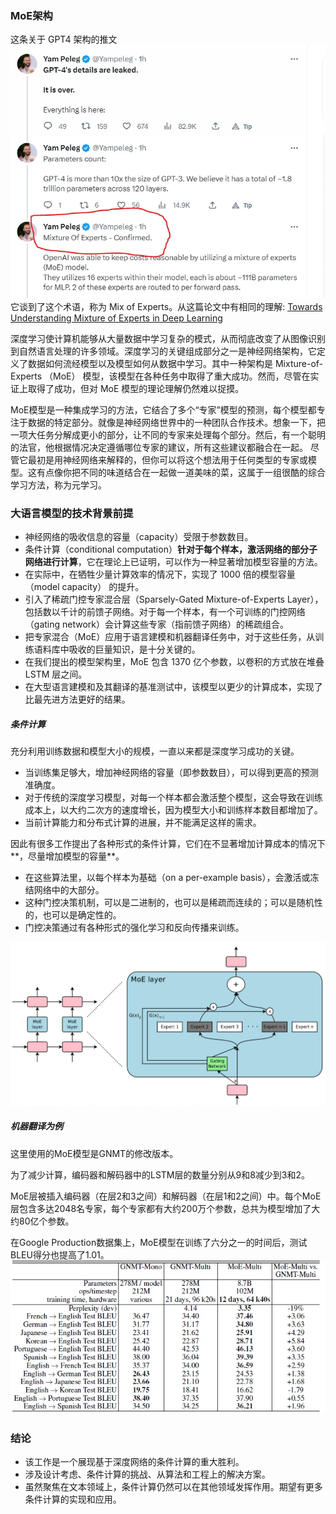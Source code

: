 ### MoE架构

这条关于 GPT4 架构的推文
![](./MoE_模型的出现/MoE_twitter_post.webp)
它谈到了这个术语，称为 Mix of Experts。从这篇论文中有相同的理解:
[Towards Understanding Mixture of Experts in Deep Learning](https://arxiv.org/pdf/2208.02813.pdf)

深度学习使计算机能够从大量数据中学习复杂的模式，从而彻底改变了从图像识别到自然语言处理的许多领域。深度学习的关键组成部分之一是神经网络架构，它定义了数据如何流经模型以及模型如何从数据中学习。其中一种架构是 Mixture-of-Experts （MoE） 模型，该模型在各种任务中取得了重大成功。然而，尽管在实证上取得了成功，但对 MoE 模型的理论理解仍然难以捉摸。

MoE模型是一种集成学习的方法，它结合了多个“专家”模型的预测，每个模型都专注于数据的特定部分。就像是神经网络世界中的一种团队合作技术。想象一下，把一项大任务分解成更小的部分，让不同的专家来处理每个部分。然后，有一个聪明的法官，他根据情况决定遵循哪位专家的建议，所有这些建议都融合在一起。
尽管它最初是用神经网络来解释的，但你可以将这个想法用于任何类型的专家或模型。这有点像你把不同的味道结合在一起做一道美味的菜，这属于一组很酷的综合学习方法，称为元学习。

### 大语言模型的技术背景前提

- 神经网络的吸收信息的容量（capacity）受限于参数数目。
- 条件计算（conditional computation）**针对于每个样本， ​激活网络的部分子网络进行计算**，它在理论上已证明，可以作为一种显著增加模型容量的方法。
- 在实际中，在牺牲少量计算效率的情况下，实现了 1000 倍的模型容量（model capacity） 的提升。
- 引入了稀疏门控专家混合层（Sparsely-Gated Mixture-of-Experts Layer），包括数以千计的前馈子网络。对于每一个样本，有一个可训练的门控网络（gating network）会计算这些专家（指前馈子网络）的稀疏组合。
- 把专家混合（MoE）应用于语言建模和机器翻译任务中，对于这些任务，从训练语料库中吸收的巨量知识，是十分关键的。
- 在我们提出的模型架构里，MoE 包含 1370 亿个参数，以卷积的方式放在堆叠 LSTM 层之间。
- 在大型语言建模和及其翻译的基准测试中，该模型以更少的计算成本，实现了比最先进方法更好的结果。

##### 条件计算

充分利用训练数据和模型大小的规模，一直以来都是深度学习成功的关键。

- 当训练集足够大，增加神经网络的容量（即参数数目），可以得到更高的预测准确度。
- 对于传统的深度学习模型，对每一个样本都会激活整个模型，这会导致在训练成本上，以大约二次方的速度增长，因为模型大小和训练样本数目都增加了。
- 当前计算能力和分布式计算的进展，并不能满足这样的需求。

因此有很多工作提出了各种形式的条件计算，它们在不显著增加计算成本的情况下**，尽量增加模型的容量**。

- 在这些算法里，以每个样本为基础（on a per-example basis），会激活或冻结网络中的大部分。
- 这种门控决策机制，可以是二进制的，也可以是稀疏而连续的；可以是随机性的，也可以是确定性的。
- 门控决策通过有各种形式的强化学习和反向传播来训练。

![MoE_layer](./MoE_模型的出现/MoE_layer.png)


##### 机器翻译为例
这里使用的MoE模型是GNMT的修改版本。

为了减少计算，编码器和解码器中的LSTM层的数量分别从9和8减少到3和2。

MoE层被插入编码器（在层2和3之间）和解码器（在层1和2之间）中。每个MoE层包含多达2048名专家，每个专家都有大约200万个参数，总共为模型增加了大约80亿个参数。

在Google Production数据集上，MoE模型在训练了六分之一的时间后，测试BLEU得分也提高了1.01。
![benchmark_result](./MoE_模型的出现/benchmark_result.png)

### 结论

- 该工作是一个展现基于深度网络的条件计算的重大胜利。
- 涉及设计考虑、条件计算的挑战、从算法和工程上的解决方案。
- 虽然聚焦在文本领域上，条件计算仍然可以在其他领域发挥作用。期望有更多条件计算的实现和应用。